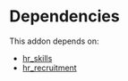 # Dependencies

This addon depends on:

- [hr_skills](../../odoo-bringout-oca-ocb-hr_skills)
- [hr_recruitment](../../odoo-bringout-oca-ocb-hr_recruitment)
